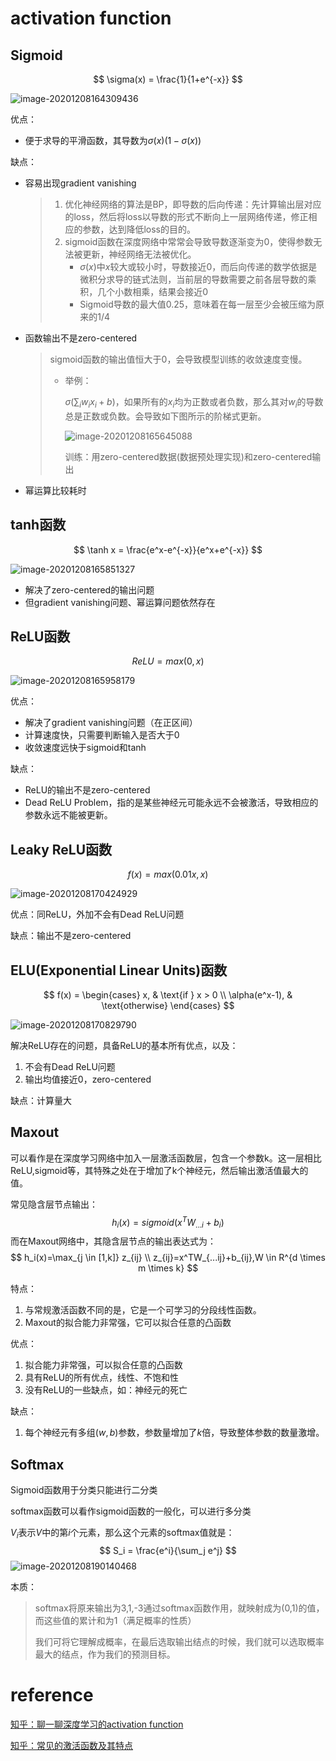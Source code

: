 # activation function

## Sigmoid

$$
\sigma(x) = \frac{1}{1+e^{-x}}
$$

![image-20201208164309436](image-20201208164309436.png)



优点：

* 便于求导的平滑函数，其导数为$\sigma(x)(1-\sigma(x))$



缺点：

* 容易出现gradient vanishing

  > 1. 优化神经网络的算法是BP，即导数的后向传递：先计算输出层对应的loss，然后将loss以导数的形式不断向上一层网络传递，修正相应的参数，达到降低loss的目的。
  > 2. sigmoid函数在深度网络中常常会导致导数逐渐变为0，使得参数无法被更新，神经网络无法被优化。
  >    * $\sigma(x)$中$x$较大或较小时，导数接近0，而后向传递的数学依据是微积分求导的链式法则，当前层的导数需要之前各层导数的乘积，几个小数相乘，结果会接近0
  >    * Sigmoid导数的最大值0.25，意味着在每一层至少会被压缩为原来的1/4

* 函数输出不是zero-centered

  > sigmoid函数的输出值恒大于0，会导致模型训练的收敛速度变慢。
  >
  > * 举例：
  >
  >   $\sigma(\sum_{i}w_ix_i +b)$，如果所有的$x_i$均为正数或者负数，那么其对$w_i$的导数总是正数或负数。会导致如下图所示的阶梯式更新。
  >
  >   ![image-20201208165645088](image-20201208165645088.png)
  >
  >   训练：用zero-centered数据(数据预处理实现)和zero-centered输出

* 幂运算比较耗时





## tanh函数

$$
\tanh x = \frac{e^x-e^{-x}}{e^x+e^{-x}}
$$



![image-20201208165851327](image-20201208165851327.png)

* 解决了zero-centered的输出问题
* 但gradient vanishing问题、幂运算问题依然存在



## ReLU函数

$$
ReLU=max(0,x)
$$

![image-20201208165958179](image-20201208165958179.png)



优点：

* 解决了gradient vanishing问题（在正区间）
* 计算速度快，只需要判断输入是否大于0
* 收敛速度远快于sigmoid和tanh



缺点：

* ReLU的输出不是zero-centered
* Dead ReLU Problem，指的是某些神经元可能永远不会被激活，导致相应的参数永远不能被更新。



## Leaky ReLU函数

$$
f(x)=max(0.01x,x)
$$

![image-20201208170424929](image-20201208170424929.png)



优点：同ReLU，外加不会有Dead ReLU问题

缺点：输出不是zero-centered



## ELU(Exponential Linear Units)函数

$$
f(x) = \begin{cases}
x, & \text{if } x > 0 \\
\alpha(e^x-1), & \text{otherwise}
\end{cases}
$$

![image-20201208170829790](image-20201208170829790.png)

解决ReLU存在的问题，具备ReLU的基本所有优点，以及：

1. 不会有Dead ReLU问题
2. 输出均值接近0，zero-centered



缺点：计算量大



## Maxout

可以看作是在深度学习网络中加入一层激活函数层，包含一个参数k。这一层相比ReLU,sigmoid等，其特殊之处在于增加了k个神经元，然后输出激活值最大的值。

常见隐含层节点输出：
$$
h_i(x)=sigmoid(x^TW_{...i}+b_i)
$$
而在Maxout网络中，其隐含层节点的输出表达式为：
$$
h_i(x)=\max_{j \in [1,k]} z_{ij} \\
z_{ij}=x^TW_{...ij}+b_{ij},W \in R^{d \times m \times k}
$$


特点：

1. 与常规激活函数不同的是，它是一个可学习的分段线性函数。
2. Maxout的拟合能力非常强，它可以拟合任意的凸函数



优点：

1. 拟合能力非常强，可以拟合任意的凸函数
2. 具有ReLU的所有优点，线性、不饱和性
3. 没有ReLU的一些缺点，如：神经元的死亡



缺点：

1. 每个神经元有多组$(w,b)$参数，参数量增加了$k$倍，导致整体参数的数量激增。



## Softmax

Sigmoid函数用于分类只能进行二分类

softmax函数可以看作sigmoid函数的一般化，可以进行多分类



$V_i$表示$V$中的第$i$个元素，那么这个元素的softmax值就是：
$$
S_i = \frac{e^i}{\sum_j e^j}
$$
![image-20201208190140468](image-20201208190140468.png)

本质：

> softmax将原来输出为3,1,-3通过softmax函数作用，就映射成为(0,1)的值，而这些值的累计和为1（满足概率的性质）
>
> 我们可将它理解成概率，在最后选取输出结点的时候，我们就可以选取概率最大的结点，作为我们的预测目标。



# reference

[知乎：聊一聊深度学习的activation function](https://zhuanlan.zhihu.com/p/25110450)

[知乎：常见的激活函数及其特点](https://zhuanlan.zhihu.com/p/85971385)

